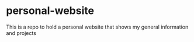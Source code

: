 # personal-website
This is a repo to hold a personal website that shows my general information and projects
